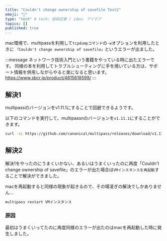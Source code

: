 ```yaml
---
title: "Couldn't change ownership of savefile Test2"
emoji: "🦔"
type: "tech" # tech: 技術記事 / idea: アイデア
topics: []
published: true
---
```


mac環境で、multipassを利用して`tcpdumpコマンド`の`-w`オプションを利用したときに
`「Couldn't change ownership of savefile」`というエラーが出ました。

:::message
ネットワーク技術入門という書籍をやっている時に出たエラーです。
同様の本を利用してトラブルシューティングに手を焼いている方は、サポート情報を併用しながらやると楽になると思います。
<https://www.sbcr.jp/product/4815618599/>
:::

## 解決1

multipassのバージョンをv1.11.1にすることで回避できるようです。

以下のコマンドを実行して、multipassnのバージョンを`v1.11.1`にすることができます。

```bash
curl -sL https://github.com/canonical/multipass/releases/download/v1.11.1/multipass-1.11.1+mac-Darwin.pkg -o /tmp/multipass-1.11.1+mac-Darwin.pkg && sudo installer -pkg /tmp/multipass-1.11.1+mac-Darwin.pkg -target /
```

## 解決2

解決1をやったのにうまくいかない、あるいはうまくいったのに再度「Couldn't change ownership of savefile」のエラーが出た場合は`VMインスタンスを再起動`することで解決ができました。

macを再起動すると同様の現象が起きるので、その場凌ぎの解決でしかありません...

```bash
multipass restart VMインスタンス
```

### 原因

最初はうまくいってたのに再度同様のエラーが出たのはmacを再起動した時に発生しました。　　
